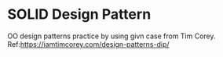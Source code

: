 # SOLID Design Pattern

OO design patterns practice by using givn case from Tim Corey.
Ref:https://iamtimcorey.com/design-patterns-dip/
